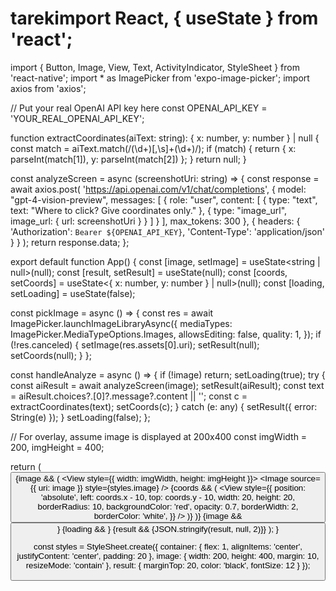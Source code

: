 # tarekimport React, { useState } from 'react';
import { Button, Image, View, Text, ActivityIndicator, StyleSheet } from 'react-native';
import * as ImagePicker from 'expo-image-picker';
import axios from 'axios';

// Put your real OpenAI API key here
const OPENAI_API_KEY = 'YOUR_REAL_OPENAI_API_KEY';

function extractCoordinates(aiText: string): { x: number, y: number } | null {
  const match = aiText.match(/(\d+)[,\s]+(\d+)/);
  if (match) {
    return { x: parseInt(match[1]), y: parseInt(match[2]) };
  }
  return null;
}

const analyzeScreen = async (screenshotUri: string) => {
  const response = await axios.post(
    'https://api.openai.com/v1/chat/completions',
    {
      model: "gpt-4-vision-preview",
      messages: [
        {
          role: "user",
          content: [
            { type: "text", text: "Where to click? Give coordinates only." },
            { type: "image_url", image_url: { url: screenshotUri } }
          ]
        }
      ],
      max_tokens: 300
    },
    {
      headers: {
        'Authorization': `Bearer ${OPENAI_API_KEY}`,
        'Content-Type': 'application/json'
      }
    }
  );
  return response.data;
};

export default function App() {
  const [image, setImage] = useState<string | null>(null);
  const [result, setResult] = useState<any>(null);
  const [coords, setCoords] = useState<{ x: number, y: number } | null>(null);
  const [loading, setLoading] = useState(false);

  const pickImage = async () => {
    const res = await ImagePicker.launchImageLibraryAsync({
      mediaTypes: ImagePicker.MediaTypeOptions.Images,
      allowsEditing: false,
      quality: 1,
    });
    if (!res.canceled) {
      setImage(res.assets[0].uri);
      setResult(null);
      setCoords(null);
    }
  };

  const handleAnalyze = async () => {
    if (!image) return;
    setLoading(true);
    try {
      const aiResult = await analyzeScreen(image);
      setResult(aiResult);
      const text = aiResult.choices?.[0]?.message?.content || '';
      const c = extractCoordinates(text);
      setCoords(c);
    } catch (e: any) {
      setResult({ error: String(e) });
    }
    setLoading(false);
  };

  // For overlay, assume image is displayed at 200x400
  const imgWidth = 200, imgHeight = 400;

  return (
    <View style={styles.container}>
      <Button title="Pick Screenshot" onPress={pickImage} />
      {image && (
        <View style={{ width: imgWidth, height: imgHeight }}>
          <Image source={{ uri: image }} style={styles.image} />
          {coords && (
            <View
              style={{
                position: 'absolute',
                left: coords.x - 10,
                top: coords.y - 10,
                width: 20,
                height: 20,
                borderRadius: 10,
                backgroundColor: 'red',
                opacity: 0.7,
                borderWidth: 2,
                borderColor: 'white',
              }}
            />
          )}
        </View>
      )}
      {image && <Button title="Ask AI: Where to click?" onPress={handleAnalyze} />}
      {loading && <ActivityIndicator size="large" />}
      {result && <Text style={styles.result}>{JSON.stringify(result, null, 2)}</Text>}
    </View>
  );
}

const styles = StyleSheet.create({
  container: { flex: 1, alignItems: 'center', justifyContent: 'center', padding: 20 },
  image: { width: 200, height: 400, margin: 10, resizeMode: 'contain' },
  result: { marginTop: 20, color: 'black', fontSize: 12 }
});
